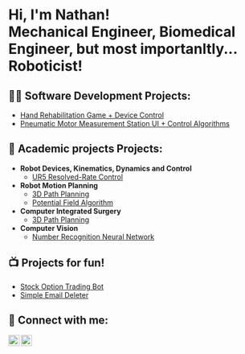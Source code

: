 <h1>Hi, I'm Nathan! <br/>Mechanical Engineer, Biomedical Engineer, but most importanltly... Roboticist!

<h2>👨‍💻 Software Development Projects:</h2>

- [Hand Rehabilitation Game + Device Control]([https://www.youtube.com/watch?v=a83ASGn_V_s](https://github.com/N-racer13/Cocktail-Bar))
- [Pneumatic Motor Measurement Station UI + Control Algorithms](https://www.youtube.com/watch?v=a83ASGn_V_s)

<h2>🏫 Academic projects Projects:</h2>

- <b>Robot Devices, Kinematics, Dynamics and Control</b>
  - [UR5 Resolved-Rate Control](https://www.youtube.com/watch?v=a83ASGn_V_s)
- <b>Robot Motion Planning</b>
  - [3D Path Planning](https://www.youtube.com/watch?v=a83ASGn_V_s)
  - [Potential Field Algorithm](https://www.youtube.com/watch?v=a83ASGn_V_s)
- <b>Computer Integrated Surgery</b>
  - [3D Path Planning](https://www.youtube.com/watch?v=a83ASGn_V_s)
- <b>Computer Vision</b>
  - [Number Recognition Neural Network](https://www.youtube.com/watch?v=a83ASGn_V_s)

<h2>📺 Projects for fun!</h2>

- [Stock Option Trading Bot](https://www.youtube.com/watch?v=a83ASGn_V_s)
- [Simple Email Deleter](https://www.youtube.com/watch?v=uHy3oM7NnoU)

<h2> 🤳 Connect with me:</h2>

[<img align="left" alt="JoshMadakor | YouTube" width="22px" src="https://cdn.jsdelivr.net/npm/simple-icons@v3/icons/youtube.svg" />][portfolio]
[<img align="left" alt="JoshMadakor | LinkedIn" width="22px" src="https://cdn.jsdelivr.net/npm/simple-icons@v3/icons/linkedin.svg" />][linkedin]

[portfolio]: https://nathan-van-damme.squarespace.com/
[linkedin]: https://www.linkedin.com/in/nathan-van-damme

<!--
**joshmadakor1/joshmadakor1** is a ✨ _special_ ✨ repository because its `README.md` (this file) appears on your GitHub profile.

Here are some ideas to get you started:

- 🔭 I’m currently working on ...
- 🌱 I’m currently learning ...
- 👯 I’m looking to collaborate on ...
- 🤔 I’m looking for help with ...
- 💬 Ask me about ...
- 📫 How to reach me: ...
- 😄 Pronouns: ...
- ⚡ Fun fact: ...
-->
